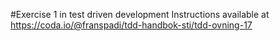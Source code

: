 #Exercise 1 in test driven development
Instructions available at https://coda.io/@franspadi/tdd-handbok-sti/tdd-ovning-17